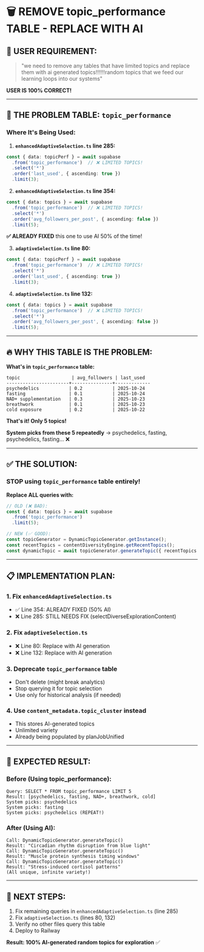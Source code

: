 # 🗑️ REMOVE topic_performance TABLE - REPLACE WITH AI

## 🎯 USER REQUIREMENT:
> "we need to remove any tables that have limited topics and replace them with ai generated topics!!!!!!random topics that we feed our learning loops into our systems"

**USER IS 100% CORRECT!**

---

## 🚨 THE PROBLEM TABLE: `topic_performance`

### Where It's Being Used:

1. **`enhancedAdaptiveSelection.ts` line 285:**
```typescript
const { data: topicPerf } = await supabase
  .from('topic_performance')  // ❌ LIMITED TOPICS!
  .select('*')
  .order('last_used', { ascending: true })
  .limit(3);
```

2. **`enhancedAdaptiveSelection.ts` line 354:**
```typescript
const { data: topics } = await supabase
  .from('topic_performance')  // ❌ LIMITED TOPICS!
  .select('*')
  .order('avg_followers_per_post', { ascending: false })
  .limit(5);
```
**✅ ALREADY FIXED** this one to use AI 50% of the time!

3. **`adaptiveSelection.ts` line 80:**
```typescript
const { data: topicPerf } = await supabase
  .from('topic_performance')  // ❌ LIMITED TOPICS!
  .select('*')
  .order('last_used', { ascending: true })
  .limit(3);
```

4. **`adaptiveSelection.ts` line 132:**
```typescript
const { data: topics } = await supabase
  .from('topic_performance')  // ❌ LIMITED TOPICS!
  .select('*')
  .order('avg_followers_per_post', { ascending: false })
  .limit(5);
```

---

## 🔥 WHY THIS TABLE IS THE PROBLEM:

**What's in `topic_performance` table:**
```
topic                   | avg_followers | last_used
-----------------------+---------------+-------------
psychedelics           | 0.2           | 2025-10-24
fasting                | 0.1           | 2025-10-24  
NAD+ supplementation   | 0.3           | 2025-10-23
breathwork             | 0.1           | 2025-10-23
cold exposure          | 0.2           | 2025-10-22
```

**That's it! Only 5 topics!**

**System picks from these 5 repeatedly** → psychedelics, fasting, psychedelics, fasting... ❌

---

## ✅ THE SOLUTION:

### STOP using `topic_performance` table entirely!

**Replace ALL queries with:**
```typescript
// OLD (❌ BAD):
const { data: topics } = await supabase
  .from('topic_performance')
  .limit(5);

// NEW (✅ GOOD):
const topicGenerator = DynamicTopicGenerator.getInstance();
const recentTopics = contentDiversityEngine.getRecentTopics();
const dynamicTopic = await topicGenerator.generateTopic({ recentTopics });
```

---

## 📋 IMPLEMENTATION PLAN:

### 1. Fix `enhancedAdaptiveSelection.ts`
- ✅ Line 354: ALREADY FIXED (50% AI)
- ❌ Line 285: STILL NEEDS FIX (selectDiverseExplorationContent)

### 2. Fix `adaptiveSelection.ts`  
- ❌ Line 80: Replace with AI generation
- ❌ Line 132: Replace with AI generation

### 3. Deprecate `topic_performance` table
- Don't delete (might break analytics)
- Stop querying it for topic selection
- Use only for historical analysis (if needed)

### 4. Use `content_metadata.topic_cluster` instead
- This stores AI-generated topics
- Unlimited variety
- Already being populated by planJobUnified

---

## 🎯 EXPECTED RESULT:

### Before (Using topic_performance):
```
Query: SELECT * FROM topic_performance LIMIT 5
Result: [psychedelics, fasting, NAD+, breathwork, cold]
System picks: psychedelics
System picks: fasting  
System picks: psychedelics (REPEAT!)
```

### After (Using AI):
```
Call: DynamicTopicGenerator.generateTopic()
Result: "Circadian rhythm disruption from blue light"
Call: DynamicTopicGenerator.generateTopic()
Result: "Muscle protein synthesis timing windows"
Call: DynamicTopicGenerator.generateTopic()
Result: "Stress-induced cortisol patterns"
(All unique, infinite variety!)
```

---

## 🚀 NEXT STEPS:

1. Fix remaining queries in `enhancedAdaptiveSelection.ts` (line 285)
2. Fix `adaptiveSelection.ts` (lines 80, 132)
3. Verify no other files query this table
4. Deploy to Railway

**Result: 100% AI-generated random topics for exploration** ✅

